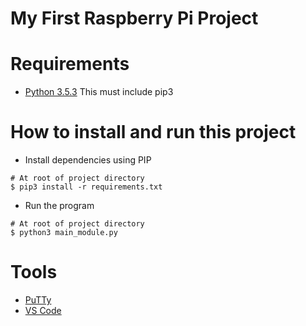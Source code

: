 # My First Raspberry Pi Project

# Requirements
- [Python 3.5.3](https://www.python.org/downloads/release/python-353/) This must include pip3

# How to install and run this project

- Install dependencies using PIP
```
# At root of project directory
$ pip3 install -r requirements.txt
```

- Run the program
```
# At root of project directory
$ python3 main_module.py
```

# Tools
- [PuTTy](https://www.putty.org/)
- [VS Code](https://code.visualstudio.com/)